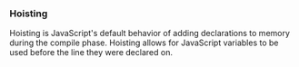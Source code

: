 ### Hoisting

Hoisting is JavaScript's default behavior of adding declarations to memory during the compile phase.
Hoisting allows for JavaScript variables to be used before the line they were declared on.
